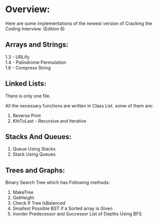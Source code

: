 # Overview:

Here are some implementations of the newest version of Cracking the Coding Interview. (Edition 6)

## Arrays and Strings:

1.3 - URLify     
1.4 - Palindrome Permutation     
1.6 - Compress String     

## Linked Lists:

There is only one file.

All the necessary functions are written in Class List.
some of them are:

1. Reverse Print     
2. KthToLast - Recursive and Iterative     

## Stacks And Queues:

1. Queue Using Stacks
2. Stack Using Queues

## Trees and Graphs:    

Binary Search Tree which has Following methods:    

1.  MakeTree    
2.  GetHeight    
3.  Check If Tree IsBalanced    
4.  Smallest Possible BST if a Sorted array is Given     
5.  Inorder Predecessor and Successor 
List of Depths Using BFS


